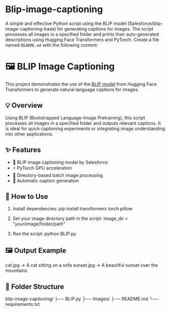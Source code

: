 # Blip-image-captioning
A simple and effective Python script using the BLIP model (Salesforce/blip-image-captioning-base) for generating captions for images. The script processes all images in a specified folder and prints their auto-generated descriptions using Hugging Face Transformers and PyTorch.
Create a file named `README.md` with the following content:
# 🖼️ BLIP Image Captioning

This project demonstrates the use of the [BLIP model](https://huggingface.co/Salesforce/blip-image-captioning-base) from Hugging Face Transformers to generate natural language captions for images.

## 💡 Overview

Using BLIP (Bootstrapped Language-Image Pretraining), this script processes all images in a specified folder and outputs relevant captions. It is ideal for quick captioning experiments or integrating image understanding into other applications.

## ✨ Features
- 🤖 BLIP image captioning model by Salesforce
- ⚡ PyTorch GPU acceleration
- 📂 Directory-based batch image processing
- 🔄 Automatic caption generation

## 🚀 How to Use
1. Install dependencies:
    pip install transformers torch pillow
   
2. Set your image directory path in the script:
    image_dir = "your/image/folder/path"
   
3. Run the script:
    python BLIP.py
 
## 🖼️ Output Example
cat.jpg → A cat sitting on a sofa
sunset.jpg → A beautiful sunset over the mountains

## 📁 Folder Structure
blip-image-captioning/
├── BLIP.py
├── Images/
├── README.md
└── requirements.txt
